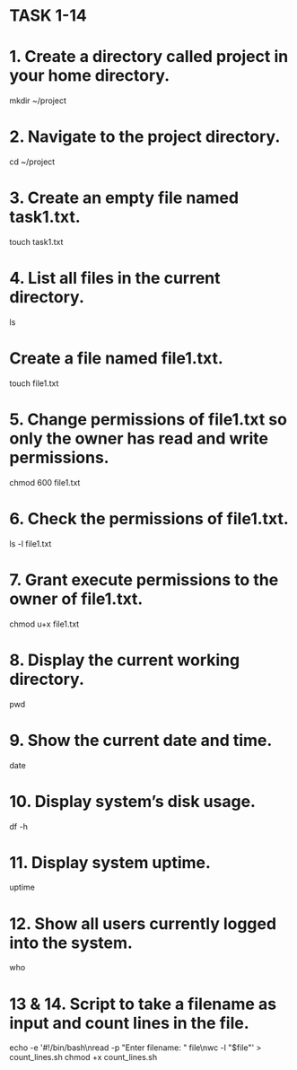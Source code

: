 # TASK 1-14
# 1. Create a directory called project in your home directory.
mkdir ~/project

# 2. Navigate to the project directory.
cd ~/project

# 3. Create an empty file named task1.txt.
touch task1.txt

# 4. List all files in the current directory.
ls

# Create a file named file1.txt.
touch file1.txt

# 5. Change permissions of file1.txt so only the owner has read and write permissions.
chmod 600 file1.txt

# 6. Check the permissions of file1.txt.
ls -l file1.txt

# 7. Grant execute permissions to the owner of file1.txt.
chmod u+x file1.txt

# 8. Display the current working directory.
pwd

# 9. Show the current date and time.
date

# 10. Display system’s disk usage.
df -h

# 11. Display system uptime.
uptime

# 12. Show all users currently logged into the system.
who

# 13 & 14. Script to take a filename as input and count lines in the file.
echo -e '#!/bin/bash\nread -p "Enter filename: " file\nwc -l "$file"' > count_lines.sh
chmod +x count_lines.sh

